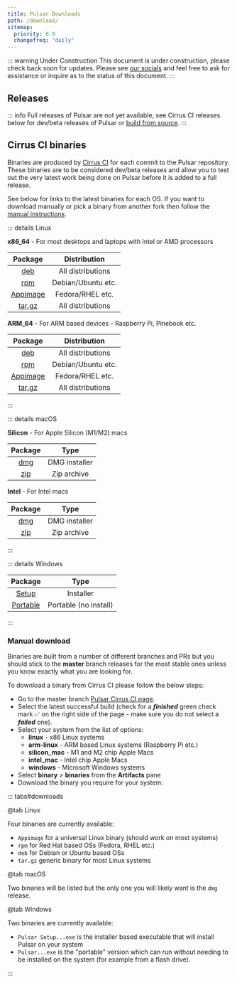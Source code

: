 ```yaml
---
title: Pulsar Downloads
path: /download/
sitemap:
  priority: 0.9
  changefreq: "daily"
---
```


::: warning Under Construction
This document is under construction, please check back soon for updates.
Please see [our socials](/docs/launch-manual/sections/faq/#having-trouble) and feel free to ask for assistance or inquire as to the status of this document.
:::

## Releases

::: info
Full releases of Pulsar are not yet available, see Cirrus CI releases below for
dev/beta releases of Pulsar or [build from source](https://pulsar-edit.dev/docs/launch-manual/sections/core-hacking/#building-pulsar).
:::

## Cirrus CI binaries

Binaries are produced by [Cirrus CI](https://cirrus-ci.com/github/pulsar-edit/pulsar)
for each commit to the Pulsar repository.  
These binaries are to be considered dev/beta releases and allow you to test
out the very latest work being done on Pulsar before it is added to a full
release.

See below for links to the latest binaries for each OS. If you want to download
manually or pick a binary from another fork then follow the [manual instructions](#manual-download).

::: details Linux

**x86_64** - For most desktops and laptops with Intel or AMD processors

|                                    Package                                    |    Distribution    |
| :---------------------------------------------------------------------------: | :----------------: |
|      [deb](https://web.pulsar-edit.dev/download?os=linux&type=linux_deb)      | All distributions  |
|      [rpm](https://web.pulsar-edit.dev/download?os=linux&type=linux_rpm)      | Debian/Ubuntu etc. |
| [Appimage](https://web.pulsar-edit.dev/download?os=linux&type=linux_appimage) |  Fedora/RHEL etc.  |
|    [tar.gz](https://web.pulsar-edit.dev/download?os=linux&type=linux_tar)     | All distributions  |

**ARM_64** - For ARM based devices - Raspberry Pi, Pinebook etc.

|                                      Package                                      |    Distribution    |
| :-------------------------------------------------------------------------------: | :----------------: |
|      [deb](https://web.pulsar-edit.dev/download?os=arm_linux&type=linux_deb)      | All distributions  |
|      [rpm](https://web.pulsar-edit.dev/download?os=arm_linux&type=linux_rpm)      | Debian/Ubuntu etc. |
| [Appimage](https://web.pulsar-edit.dev/download?os=arm_linux&type=linux_appimage) |  Fedora/RHEL etc.  |
|    [tar.gz](https://web.pulsar-edit.dev/download?os=arm_linux&type=linux_tar)     | All distributions  |

:::

::: details macOS

**Silicon** - For Apple Silicon (M1/M2) macs

|                                 Package                                 |     Type      |
| :---------------------------------------------------------------------: | :-----------: |
| [dmg](https://web.pulsar-edit.dev/download?os=silicon_mac&type=mac_dmg) | DMG installer |
| [zip](https://web.pulsar-edit.dev/download?os=silicon_mac&type=mac_zip) |  Zip archive  |

**Intel** - For Intel macs

|                                Package                                |     Type      |
| :-------------------------------------------------------------------: | :-----------: |
| [dmg](https://web.pulsar-edit.dev/download?os=intel_mac&type=mac_dmg) | DMG installer |
| [zip](https://web.pulsar-edit.dev/download?os=intel_mac&type=mac_zip) |  Zip archive  |

:::

::: details Windows

|                                      Package                                      |         Type          |
| :-------------------------------------------------------------------------------: | :-------------------: |
|    [Setup](https://web.pulsar-edit.dev/download?os=windows&type=windows_setup)    |       Installer       |
| [Portable](https://web.pulsar-edit.dev/download?os=windows&type=windows_portable) | Portable (no install) |

:::

### Manual download

Binaries are built from a number of different branches and PRs but you should
stick to the **master** branch releases for the most stable ones unless you know
exactly what you are looking for.

To download a binary from Cirrus CI please follow the below steps:

- Go to the master branch [Pulsar Cirrus CI page](https://cirrus-ci.com/github/pulsar-edit/pulsar/master).
- Select the latest successful build (check for a **_finished_** green check
  mark ✅ on the right side of the page - make sure you do not select a
  **_failed_** one).
- Select your system from the list of options:
  - **linux** - x86 Linux systems
  - **arm-linux** - ARM based Linux systems (Raspberry Pi etc.)
  - **silicon_mac** - M1 and M2 chip Apple Macs
  - **intel_mac** - Intel chip Apple Macs
  - **windows** - Microsoft Windows systems
- Select **binary** > **binaries** from the **Artifacts** pane
- Download the binary you require for your system:

::: tabs#downloads

@tab Linux

Four binaries are currently available:

- `Appimage` for a universal Linux binary (should work on most systems)
- `rpm` for Red Hat based OSs (Fedora, RHEL etc.)
- `deb` for Debian or Ubuntu based OSs
- `tar.gz` generic binary for most Linux systems

@tab macOS

Two binaries will be listed but the only one you will likely want is the
`dmg` release.

@tab Windows

Two binaries are currently available:

- `Pulsar Setup...exe` is the installer based executable that will install Pulsar
  on your system
- `Pulsar...exe` is the "portable" version which can run without needing to be
  installed on the system (for example from a flash drive).

:::
